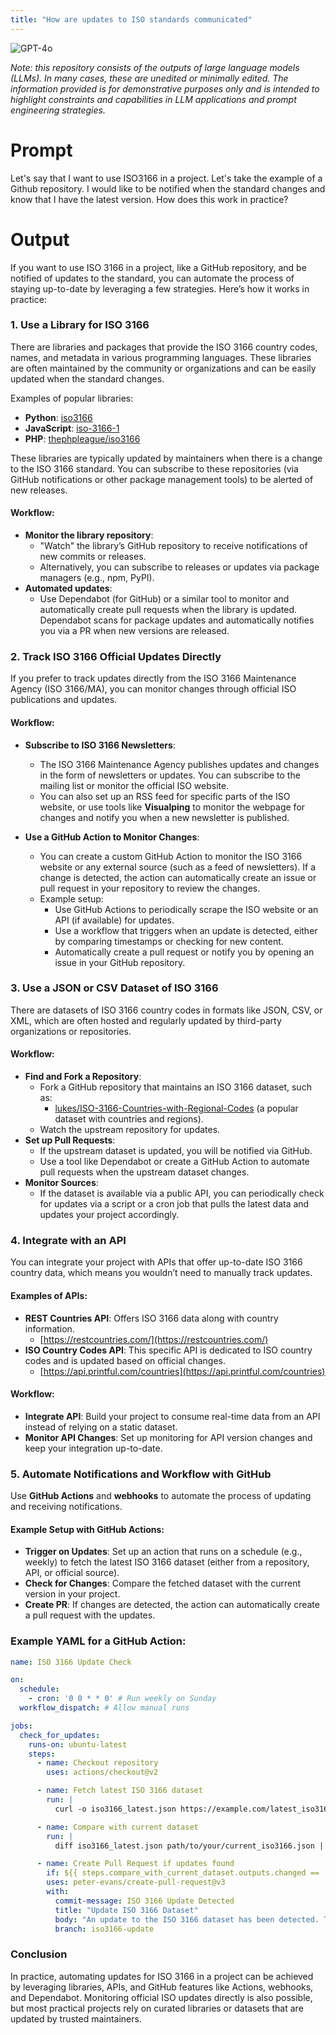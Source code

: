 ```yaml
---
title: "How are updates to ISO standards communicated"
---
```

![GPT-4o](https://img.shields.io/badge/GPT--4o-3333FF?style=for-the-badge&logo=openai&logoColor=white)



*Note: this repository consists of the outputs of large language models (LLMs). In many cases, these are unedited or minimally edited. The information provided is for demonstrative purposes only and is intended to highlight constraints and capabilities in LLM applications and prompt engineering strategies.*


# Prompt

Let's say that I want to use ISO3166 in a project. Let's take the example of a Github repository. I would like to be notified when the standard changes and know that I have the latest version. How does this work in practice?

# Output
If you want to use ISO 3166 in a project, like a GitHub repository, and be notified of updates to the standard, you can automate the process of staying up-to-date by leveraging a few strategies. Here’s how it works in practice:

### 1. **Use a Library for ISO 3166**
There are libraries and packages that provide the ISO 3166 country codes, names, and metadata in various programming languages. These libraries are often maintained by the community or organizations and can be easily updated when the standard changes.

Examples of popular libraries:
   - **Python**: [iso3166](https://pypi.org/project/iso3166/)
   - **JavaScript**: [iso-3166-1](https://www.npmjs.com/package/iso-3166-1)
   - **PHP**: [thephpleague/iso3166](https://github.com/thephpleague/iso3166)

These libraries are typically updated by maintainers when there is a change to the ISO 3166 standard. You can subscribe to these repositories (via GitHub notifications or other package management tools) to be alerted of new releases.

#### Workflow:
   - **Monitor the library repository**: 
     - "Watch" the library’s GitHub repository to receive notifications of new commits or releases.
     - Alternatively, you can subscribe to releases or updates via package managers (e.g., npm, PyPI).
   - **Automated updates**: 
     - Use Dependabot (for GitHub) or a similar tool to monitor and automatically create pull requests when the library is updated. Dependabot scans for package updates and automatically notifies you via a PR when new versions are released.

### 2. **Track ISO 3166 Official Updates Directly**
If you prefer to track updates directly from the ISO 3166 Maintenance Agency (ISO 3166/MA), you can monitor changes through official ISO publications and updates.

#### Workflow:
   - **Subscribe to ISO 3166 Newsletters**: 
     - The ISO 3166 Maintenance Agency publishes updates and changes in the form of newsletters or updates. You can subscribe to the mailing list or monitor the official ISO website.
     - You can also set up an RSS feed for specific parts of the ISO website, or use tools like **Visualping** to monitor the webpage for changes and notify you when a new newsletter is published.

   - **Use a GitHub Action to Monitor Changes**:
     - You can create a custom GitHub Action to monitor the ISO 3166 website or any external source (such as a feed of newsletters). If a change is detected, the action can automatically create an issue or pull request in your repository to review the changes.
     - Example setup:
       - Use GitHub Actions to periodically scrape the ISO website or an API (if available) for updates.
       - Use a workflow that triggers when an update is detected, either by comparing timestamps or checking for new content.
       - Automatically create a pull request or notify you by opening an issue in your GitHub repository.

### 3. **Use a JSON or CSV Dataset of ISO 3166**
There are datasets of ISO 3166 country codes in formats like JSON, CSV, or XML, which are often hosted and regularly updated by third-party organizations or repositories.

#### Workflow:
   - **Find and Fork a Repository**: 
     - Fork a GitHub repository that maintains an ISO 3166 dataset, such as:
       - [lukes/ISO-3166-Countries-with-Regional-Codes](https://github.com/lukes/ISO-3166-Countries-with-Regional-Codes) (a popular dataset with countries and regions).
     - Watch the upstream repository for updates.
   - **Set up Pull Requests**: 
     - If the upstream dataset is updated, you will be notified via GitHub.
     - Use a tool like Dependabot or create a GitHub Action to automate pull requests when the upstream dataset changes.
   - **Monitor Sources**:
     - If the dataset is available via a public API, you can periodically check for updates via a script or a cron job that pulls the latest data and updates your project accordingly.

### 4. **Integrate with an API**
You can integrate your project with APIs that offer up-to-date ISO 3166 country data, which means you wouldn’t need to manually track updates.

#### Examples of APIs:
   - **REST Countries API**: Offers ISO 3166 data along with country information.
     - [https://restcountries.com/](https://restcountries.com/)
   - **ISO Country Codes API**: This specific API is dedicated to ISO country codes and is updated based on official changes.
     - [https://api.printful.com/countries](https://api.printful.com/countries)

#### Workflow:
   - **Integrate API**: Build your project to consume real-time data from an API instead of relying on a static dataset.
   - **Monitor API Changes**: Set up monitoring for API version changes and keep your integration up-to-date.

### 5. **Automate Notifications and Workflow with GitHub**
Use **GitHub Actions** and **webhooks** to automate the process of updating and receiving notifications.

#### Example Setup with GitHub Actions:
   - **Trigger on Updates**: Set up an action that runs on a schedule (e.g., weekly) to fetch the latest ISO 3166 dataset (either from a repository, API, or official source).
   - **Check for Changes**: Compare the fetched dataset with the current version in your project.
   - **Create PR**: If changes are detected, the action can automatically create a pull request with the updates.

### Example YAML for a GitHub Action:

```yaml
name: ISO 3166 Update Check

on:
  schedule:
    - cron: '0 0 * * 0' # Run weekly on Sunday
  workflow_dispatch: # Allow manual runs

jobs:
  check_for_updates:
    runs-on: ubuntu-latest
    steps:
      - name: Checkout repository
        uses: actions/checkout@v2

      - name: Fetch latest ISO 3166 dataset
        run: |
          curl -o iso3166_latest.json https://example.com/latest_iso3166.json

      - name: Compare with current dataset
        run: |
          diff iso3166_latest.json path/to/your/current_iso3166.json || echo "No updates"

      - name: Create Pull Request if updates found
        if: ${{ steps.compare_with_current_dataset.outputs.changed == 'true' }}
        uses: peter-evans/create-pull-request@v3
        with:
          commit-message: ISO 3166 Update Detected
          title: "Update ISO 3166 Dataset"
          body: "An update to the ISO 3166 dataset has been detected. This PR includes the latest changes."
          branch: iso3166-update
```

### Conclusion
In practice, automating updates for ISO 3166 in a project can be achieved by leveraging libraries, APIs, and GitHub features like Actions, webhooks, and Dependabot. Monitoring official ISO updates directly is also possible, but most practical projects rely on curated libraries or datasets that are updated by trusted maintainers.